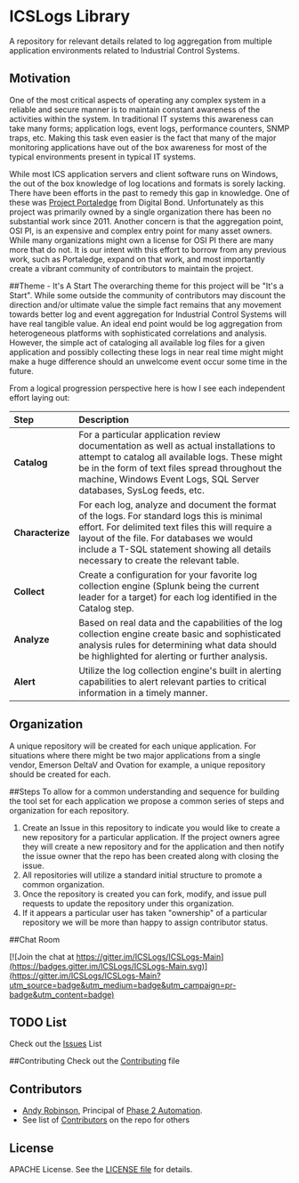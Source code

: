 ICSLogs Library
===
A repository for relevant details related to log aggregation from multiple application environments related to Industrial Control Systems.

## Motivation

One of the most critical aspects of operating any complex system in a reliable and secure manner is to maintain constant awareness of the activities within the system.  In traditional IT systems this awareness can take many forms; application logs, event logs, performance counters, SNMP traps, etc.  Making this task even easier is the fact that many of the major monitoring applications have out of the box awareness for most of the typical environments present in typical IT systems.

While most ICS application servers and client software runs on Windows, the out of the box knowledge of log locations and formats is sorely lacking.  There have been efforts in the past to remedy this gap in knowledge. One of these was [Project Portaledge](http://www.digitalbond.com/tools/portaledge/) from Digital Bond.  Unfortunately as this project was primarily owned by a single organization there has been no substantial work since 2011.  Another concern is that the aggregation point, OSI PI, is an expensive and complex entry point for many asset owners.  While many organizations might own a license for OSI PI there are many more that do not.  It is our intent with this effort to borrow from any previous work, such as Portaledge, expand on that work, and most importantly create a vibrant community of contributors to maintain the project.

##Theme - It's  A Start
The overarching theme for this project will be "It's a Start".  While some outside the community of contributors may discount the direction and/or ultimate value the simple fact remains that any movement towards better log and event aggregation for Industrial Control Systems will have real tangible value.  An ideal end point would be log aggregation from heterogeneous platforms with sophisticated correlations and analysis.  However, the simple act of cataloging all available log files for a given application and possibly collecting these logs in near real time might might make a huge difference should an unwelcome event occur some time in the future.

From a logical progression perspective here is how I see each independent effort laying out:

|Step|Description|
|:------------- | :------------- |
|**Catalog**|For a particular application review documentation as well as actual installations to attempt to catalog all available logs.  These might be in the form of text files spread throughout the machine, Windows Event Logs, SQL Server databases, SysLog feeds, etc.|
|**Characterize**|For each log, analyze and document the format of the logs.  For standard logs this is minimal effort.  For delimited text files this will require a layout of the file.  For databases we would include a T-SQL statement showing all details necessary to create the relevant table.|
|**Collect**| Create a configuration for your favorite log collection engine (Splunk being the current leader for a target) for each log identified in the Catalog step.|
|**Analyze**| Based on real data and the capabilities of the log collection engine create basic and sophisticated analysis rules for determining what data should be highlighted for alerting or further analysis.|
|**Alert**|Utilize the log collection engine's built in alerting capabilities to alert relevant parties to critical information in a timely manner.|

## Organization
A unique repository will be created for each unique application.  For situations where there might be two major applications from a single vendor, Emerson DeltaV and Ovation for example, a unique repository should be created for each.

##Steps
To allow for a common understanding and sequence for building the tool set for each application we propose a common series of steps and organization for each repository.


1. Create an Issue in this repository to indicate you would like to create a new repository for a particular application.  If the project owners agree they will create a new repository and for the application and then notify the issue owner that the repo has been created along with closing the issue.
2. All repositories will utilize a standard initial structure to promote a common organization.
3.  Once the repository is created you can fork, modify, and issue pull requests to update the repository under this organization.
4.  If it appears a particular user has taken "ownership" of a particular repository we will be more than happy to assign contributor status.

##Chat Room

[![Join the chat at https://gitter.im/ICSLogs/ICSLogs-Main](https://badges.gitter.im/ICSLogs/ICSLogs-Main.svg)](https://gitter.im/ICSLogs/ICSLogs-Main?utm_source=badge&utm_medium=badge&utm_campaign=pr-badge&utm_content=badge)

## TODO List
Check out the [Issues](/../../issues) List

##Contributing
Check out the [Contributing](/CONTRIBUTING.MD) file

## Contributors
* [Andy Robinson](mailto:andy@phase2automation.com), Principal of [Phase 2 Automation](http://phase2automation.com).
* See list of [Contributors](/../../graphs/contributors) on the repo for others

## License

APACHE License. See the [LICENSE file](/LICENSE) for details.


